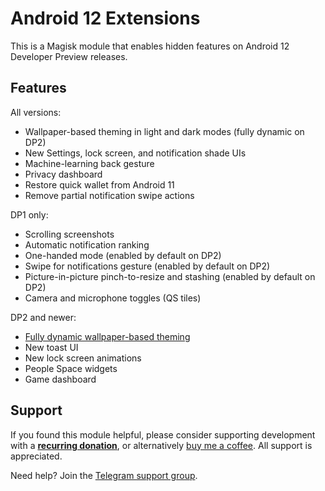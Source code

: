 # Android 12 Extensions

This is a Magisk module that enables hidden features on Android 12 Developer Preview releases.

## Features

All versions:

- Wallpaper-based theming in light and dark modes (fully dynamic on DP2)
- New Settings, lock screen, and notification shade UIs
- Machine-learning back gesture
- Privacy dashboard
- Restore quick wallet from Android 11
- Remove partial notification swipe actions

DP1 only:

- Scrolling screenshots
- Automatic notification ranking
- One-handed mode (enabled by default on DP2)
- Swipe for notifications gesture (enabled by default on DP2)
- Picture-in-picture pinch-to-resize and stashing (enabled by default on DP2)
- Camera and microphone toggles (QS tiles)

DP2 and newer:

- [Fully dynamic wallpaper-based theming](https://twitter.com/kdrag0n/status/1372438937390641156)
- New toast UI
- New lock screen animations
- People Space widgets
- Game dashboard

## Support

If you found this module helpful, please consider supporting development with a **[recurring donation](https://liberapay.com/kdrag0n)**, or alternatively [buy me a coffee](https://paypal.me/kdrag0ndonate). All support is appreciated.

Need help? Join the [Telegram support group](https://t.me/proton_projects).
